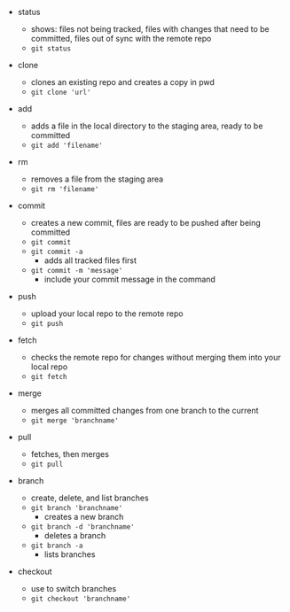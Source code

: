 * status
    * shows: files not being tracked, files with changes that need to be committed, files out of sync with the remote repo
    * `git status`

* clone
    * clones an existing repo and creates a copy in pwd
    * `git clone 'url'`

* add 
    * adds a file in the local directory to the staging area, ready to be committed 
    * `git add 'filename'`

* rm 
    * removes a file from the staging area 
    * `git rm 'filename'`

* commit 
    * creates a new commit, files are ready to be pushed after being committed
    * `git commit`
    * `git commit -a`
        * adds all tracked files first
    * `git commit -m 'message'`
        * include your commit message in the command

* push 
    * upload your local repo to the remote repo
    * `git push`

* fetch 
    * checks the remote repo for changes without merging them into your local repo
    * `git fetch`

* merge 
    * merges all committed changes from one branch to the current 
    * `git merge 'branchname'`

* pull 
    * fetches, then merges
    * `git pull`

* branch 
    * create, delete, and list branches
    * `git branch 'branchname'`
        * creates a new branch
    * `git branch -d 'branchname'`
        * deletes a branch
    * `git branch -a`
        * lists branches

* checkout 
    * use to switch branches
    * `git checkout 'branchname'`